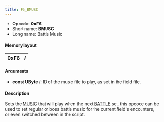 ```yaml
---
title: F6_BMUSC
---
```


- Opcode: **0xF6**
- Short name: **BMUSC**
- Long name: Battle Music

#### Memory layout

| 0xF6 | *I* |
|------|-----|

#### Arguments

- **const UByte** *I*: ID of the music file to play, as set in the field file.

#### Description

Sets the [MUSIC](FF7/Field/Script/Opcodes/F0_MUSIC "wikilink") that will play when the next [BATTLE](70_BATTLE.md) set, this opcode can be used to set regular or boss battle music for the current field's encounters, or even switched between in the script.
